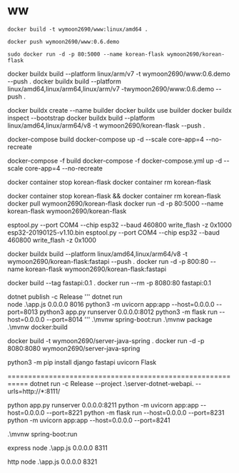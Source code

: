 # ww

```
docker build -t wymoon2690/www:linux/amd64 .
```

```
docker push wymoon2690/www:0.6.demo
```

```
sudo docker run -d -p 80:5000 --name korean-flask wymoon2690/korean-flask
```
docker buildx build --platform linux/arm/v7 -t wymoon2690/www:0.6.demo --push .
docker buildx build --platform linux/amd64,linux/arm64,linux/arm/v7 -twymoon2690/www:0.6.demo --push .

docker buildx create --name builder
docker buildx use builder
docker buildx inspect --bootstrap
docker buildx build --platform linux/amd64,linux/arm64/v8 -t wymoon2690/korean-flask --push .

docker-compose build
docker-compose up -d --scale core-app=4 --no-recreate

docker-compose -f build
docker-compose -f docker-compose.yml up -d --scale core-app=4 --no-recreate

docker container stop korean-flask
docker container rm korean-flask

docker container stop korean-flask && docker container rm korean-flask
docker pull wymoon2690/korean-flask
docker run -d -p 80:5000 --name korean-flask wymoon2690/korean-flask

esptool.py --port COM4 --chip esp32 --baud 460800 write_flash -z 0x1000 esp32-20190125-v1.10.bin
esptool.py --port COM4 --chip esp32 --baud 460800 write_flash -z 0x1000




docker buildx build --platform linux/amd64,linux/arm64/v8 -t wymoon2690/korean-flask:fastapi --push .
docker run -d -p 800:80 --name korean-flask wymoon2690/korean-flask:fastapi


docker build --tag fastapi:0.1 .
docker run --rm -p 8080:80 fastapi:0.1

dotnet publish -c Release
'''
dotnet run  
node .\app.js 0.0.0.0 8016
python3 -m uvicorn app:app --host=0.0.0.0 --port=8013
python3 app.py runserver 0.0.0.0:8012
python3 -m flask run --host=0.0.0.0 --port=8014
'''
.\mvnw spring-boot:run
.\mvnw package
.\mvnw docker:build

docker build -t wymoon2690/server-java-spring .
docker run -d -p 8080:8080 wymoon2690/server-java-spring



python3 -m pip install django fastapi uvicorn Flask

===========================================================
dotnet run -c Release --project .\server-dotnet-webapi\. --urls=http://*:8111/

python app.py runserver 0.0.0.0:8211
python -m uvicorn app:app --host=0.0.0.0 --port=8221
python -m flask run --host=0.0.0.0 --port=8231
python -m uvicorn app:app --host=0.0.0.0 --port=8241




.\mvnw spring-boot:run

express
node .\app.js 0.0.0.0 8311

http
node .\app.js 0.0.0.0 8321

